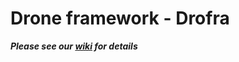 # Drone framework - Drofra
***Please see our [wiki](https://github.com/toomas-siim/drofra/wiki) for details***